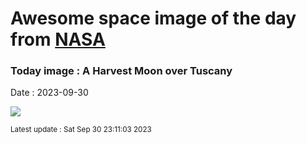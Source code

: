 
# Awesome space image of the day from [NASA](https://api.nasa.gov/)

### Today image : A Harvest Moon over Tuscany
Date : 2023-09-30

![](https://apod.nasa.gov/apod/image/2309/HarvestMoonNest.jpg)

<small>Latest update : Sat Sep 30 23:11:03 2023</small>
        